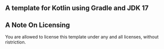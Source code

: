 ## A template for Kotlin using Gradle and JDK 17

## A Note On Licensing
You are allowed to license this template under any and all licenses, without ristriction.

